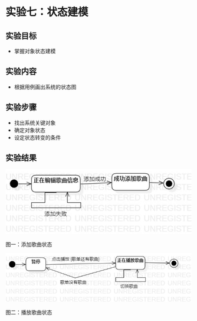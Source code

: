 # 实验七：状态建模

## 实验目标
+ 掌握对象状态建模

## 实验内容
+ 根据用例画出系统的状态图

## 实验步骤
+ 找出系统关键对象
+ 确定对象状态
+ 设定状态转变的条件

## 实验结果

![添加歌曲状态](./img/state_1.jpg)

图一：添加歌曲状态


![添加歌曲状态](./img/state_2.jpg)

图二：播放歌曲状态